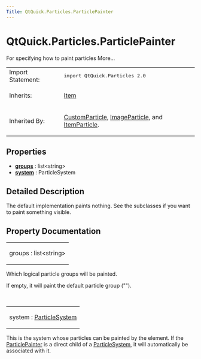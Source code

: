 ```yaml
---
Title: QtQuick.Particles.ParticlePainter
---
```


# QtQuick.Particles.ParticlePainter

<span class="subtitle"></span>
<!-- $$$ParticlePainter-brief -->
<p>For specifying how to paint particles More...</p>
<!-- @@@ParticlePainter -->
<table class="alignedsummary">
<tr><td class="memItemLeft rightAlign topAlign"> Import Statement:</td><td class="memItemRight bottomAlign"> </b><tt>import QtQuick.Particles 2.0</tt></td></tr><tr><td class="memItemLeft rightAlign topAlign"> Inherits:</td><td class="memItemRight bottomAlign"> <p><a href="QtQuick.Item.md">Item</a></p>
</td></tr><tr><td class="memItemLeft rightAlign topAlign"> Inherited By:</td><td class="memItemRight bottomAlign"> <p><a href="QtQuick.Particles.CustomParticle.md">CustomParticle</a>, <a href="QtQuick.Particles.ImageParticle.md">ImageParticle</a>, and <a href="QtQuick.Particles.ItemParticle.md">ItemParticle</a>.</p>
</td></tr></table><ul>
</ul>
<h2>Properties</h2>
<ul>
<li class="fn"><b><b><a href="#groups-prop">groups</a></b></b> : list&lt;string&gt;</li>
<li class="fn"><b><b><a href="#system-prop">system</a></b></b> : ParticleSystem</li>
</ul>
<!-- $$$ParticlePainter-description -->
<h2>Detailed Description</h2>
<p>The default implementation paints nothing. See the subclasses if you want to paint something visible.</p>
<!-- @@@ParticlePainter -->
<h2>Property Documentation</h2>
<!-- $$$groups -->
<table class="qmlname"><tr valign="top"><td class="tblQmlPropNode"><p><span class="name">groups</span> : <span class="type">list</span>&lt;<span class="type">string</span>&gt;</p></td></tr></table><p>Which logical particle groups will be painted.</p>
<p>If empty, it will paint the default particle group (&quot;&quot;).</p>
<!-- @@@groups -->
<br/>
<!-- $$$system -->
<table class="qmlname"><tr valign="top"><td class="tblQmlPropNode"><p><span class="name">system</span> : <span class="type"><a href="QtQuick.Particles.ParticleSystem.md">ParticleSystem</a></span></p></td></tr></table><p>This is the system whose particles can be painted by the element. If the <a href="index.html">ParticlePainter</a> is a direct child of a <a href="QtQuick.Particles.ParticleSystem.md">ParticleSystem</a>, it will automatically be associated with it.</p>
<!-- @@@system -->
<br/>

